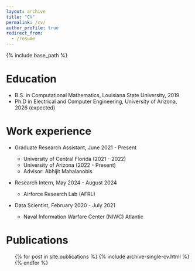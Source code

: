 ```yaml
---
layout: archive
title: "CV"
permalink: /cv/
author_profile: true
redirect_from:
  - /resume
---
```


{% include base_path %}

Education
======
* B.S. in Computational Mathematics, Louisiana State University, 2019
* Ph.D in Electrical and Computer Engineering, University of Arizona, 2026 (expected)

Work experience
======
* Graduate Research Assistant, June 2021 - Present
  * University of Central Florida (2021 - 2022)
  * University of Arizona (2022 - Present)
  * Advisor: Abhijit Mahalanobis

* Research Intern, May 2024 - August 2024
  * Airforce Research Lab (AFRL)

* Data Scientist, February 2020 - July 2021
  * Naval Information Warfare Center (NIWC) Atlantic

Publications
======
  <ul>{% for post in site.publications %}
    {% include archive-single-cv.html %}
  {% endfor %}</ul>